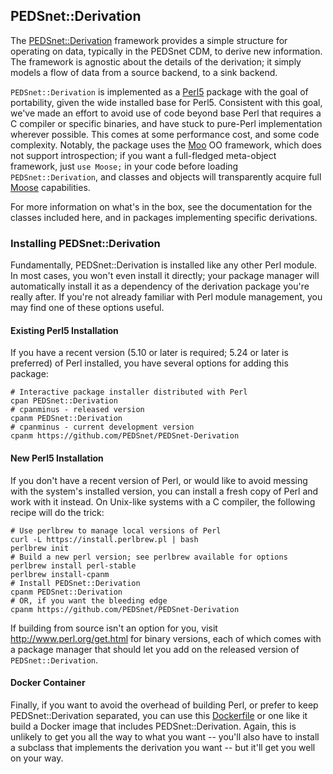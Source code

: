 ## PEDSnet::Derivation

The [PEDSnet::Derivation](https://metacpan.org/pod/PEDSnet::Derivation)
framework provides a simple structure for operating on data, typically in the
PEDSnet CDM, to derive new information.  The framework is agnostic about the
details of the derivation; it simply models a flow of data from a source
backend, to a sink backend.

`PEDSnet::Derivation` is implemented as a [Perl5](http://www.perl.org) package
with the goal of portability, given the wide installed base for Perl5.
Consistent with this goal, we've made an effort to avoid use of code beyond base
Perl that requires a C compiler or specific binaries, and have stuck to
pure-Perl implementation wherever possible.  This comes at some performance
cost, and some code complexity.  Notably, the package uses the
[Moo](https://www.metacpan.org/pod/Moo) OO framework, which does not support
introspection; if you want a full-fledged meta-object framework, just `use
Moose;` in your code before loading `PEDSnet::Derivation`, and classes and
objects will transparently acquire full
[Moose](https://www.metacpan.org/pod/Moose) capabilities.

For more information on what's in the box, see the documentation for the classes
included here, and in packages implementing specific derivations.

### Installing PEDSnet::Derivation

Fundamentally, PEDSnet::Derivation is installed like any other Perl module.  In most cases, you won't even install it directly; your package manager will automatically install it as a dependency of the derivation package you're really after.  If you're not already familiar with Perl module management, you may find one of these options useful.

#### Existing Perl5 Installation

If you have a recent version (5.10 or later is required; 5.24 or later is preferred) of Perl installed, you have several options for adding this package:

```
# Interactive package installer distributed with Perl
cpan PEDSnet::Derivation
# cpanminus - released version
cpanm PEDSnet::Derivation
# cpanminus - current development version
cpanm https://github.com/PEDSnet/PEDSnet-Derivation
```

#### New Perl5 Installation

If you don't have a recent version of Perl, or would like to avoid messing with the system's installed version, you can install a fresh copy of Perl and work with it instead.  On Unix-like systems with a C compiler, the following recipe will do the trick:

```
# Use perlbrew to manage local versions of Perl
curl -L https://install.perlbrew.pl | bash
perlbrew init
# Build a new perl version; see perlbrew available for options
perlbrew install perl-stable
perlbrew install-cpanm
# Install PEDSnet::Derivation
cpanm PEDSnet::Derivation
# OR, if you want the bleeding edge
cpanm https://github.com/PEDSnet/PEDSnet-Derivation
```

If building from source isn't an option for you, visit http://www.perl.org/get.html for binary versions, each of which comes with a package manager that should let you add on the released version of `PEDSnet::Derivation`.

#### Docker Container

Finally, if you want to avoid the overhead of building Perl, or prefer to keep PEDSnet::Derivation separated, you can use this [Dockerfile](etc/Dockerfile) or one like it build a Docker image that includes PEDSnet::Derivation.  Again, this is unlikely to get you all the way to what you want -- you'll also have to install a subclass that implements the derivation you want -- but it'll get you well on your way.
